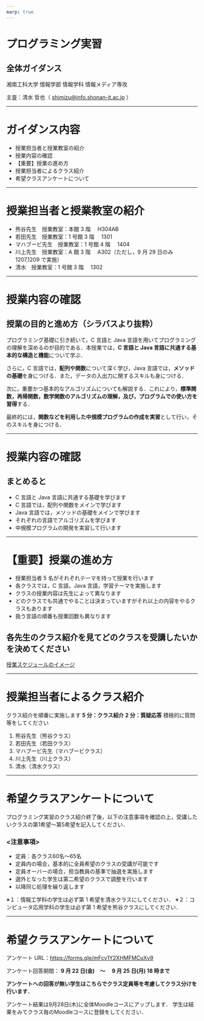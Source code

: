 ```yaml
---
marp: true
---
```


# プログラミング実習

## 全体ガイダンス

湘南工科大学 情報学部 情報学科 情報メディア専攻

主査：清水 哲也（ shimizu@info.shonan-it.ac.jp ）

---

# ガイダンス内容

- 授業担当者と授業教室の紹介
- 授業内容の確認
- 【重要】授業の進め方
- 授業担当者によるクラス紹介
- 希望クラスアンケートについて

---

# 授業担当者と授業教室の紹介

- 熊谷先生　授業教室：本館 3 階　 H304AB
- 若田先生　授業教室：1 号館 3 階　 1301
- マハブービ先生　授業教室：1 号館 4 階　 1404
- 川上先生　授業教室：A 館 3 階　 A302（ただし，9 月 29 日のみ 1207,1209 で実施）
- 清水　授業教室：1 号館 3 階　 1302

---

# 授業内容の確認

## 授業の目的と進め方（シラバスより抜粋）

プログラミング基礎に引き続いて，C 言語と Java 言語を用いてプログラミングの理解を深めるのが目的である．本授業では，**C 言語と Java 言語に共通する基本的な構造と機能**について学ぶ．

さらに，C 言語では，**配列や関数**について深く学び，Java 言語では，**メソッドの基礎**を身につける．また，データの入出力に関するスキルも身につける．

次に，重要かつ基本的なアルゴリズムについても解説する．これにより，**標準関数，再帰関数，数学関数のアルゴリズムの理解，及び，プログラムでの使い方を習得**する．

最終的には，**関数などを利用した中規模プログラムの作成を実習**として行い，そのスキルを身につける．

---

# 授業内容の確認

## まとめると

- C 言語と Java 言語に共通する基礎を学びます
- C 言語では，配列や関数をメインで学びます
- Java 言語では，メソッドの基礎をメインで学びます
- それぞれの言語でアルゴリズムを学びます
- 中規模プログラムの開発を実習して行います

---

# 【重要】授業の進め方

- 授業担当者 5 名がそれぞれテーマを持って授業を行います
- 各クラスでは，C 言語，Java 言語，学習テーマを実施します
- クラスの授業内容は先生によって異なります
- どのクラスでも共通でやることは決まっていますがそれ以上の内容をやるクラスもあります
- 扱う言語の順番も授業回数も異なります

## 各先生のクラス紹介を見てどのクラスを受講したいかを決めてください

[授業スケジュールのイメージ](https://shimizu-lab.notion.site/a20ef40e61b04300a38623c7d2cdd05f?pvs=4)

---

# 授業担当者によるクラス紹介

クラス紹介を順番に実施します
**5 分：クラス紹介**
**2 分：質疑応答**
積極的に質問等をしてください

1. 熊谷先生（熊谷クラス）
2. 若田先生（若田クラス）
3. マハブービ先生（マハブービクラス）
4. 川上先生（川上クラス）
5. 清水（清水クラス）

---

# 希望クラスアンケートについて

プログラミング実習のクラス紹介終了後，以下の注意事項を確認の上，受講したいクラスの第1希望〜第5希望を記入してください．

### <注意事項>
- 定員：各クラス60名〜65名
- 定員内の場合，基本的に全員希望のクラスの受講が可能です
- 定員オーバーの場合，担当教員の基準で抽選を実施します
- 選外となった学生は第二希望のクラスで調整を行います
- 以降同じ処理を繰り返します

※１：情報工学科の学生は必ず第 1 希望を清水クラスにしてください．
※２：コンピュータ応用学科の学生は必ず第 1 希望を熊谷クラスにしてください．

---

# 希望クラスアンケートについて

アンケート URL：https://forms.gle/mFcv1Y2XHMFMCuXv9

アンケート回答期間： **9 月 22 日(金)　〜　 9 月 25 日(月) 18 時まで**

**アンケートへの回答が無い学生はこちらでクラス定員等を考慮してクラス分けを行います．**

アンケート結果は9月28日(木)に全体Moodleコースにアップします．
学生は結果をみてクラス毎のMoodleコースに登録をしてください．